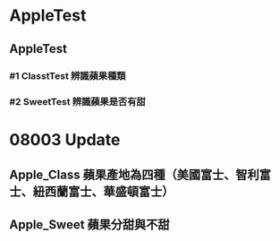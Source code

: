 # AppleTest
## AppleTest
### #1 ClasstTest 辨識蘋果種類
### #2 SweetTest 辨識蘋果是否有甜

# 08003 Update
## Apple_Class 蘋果產地為四種（美國富士、智利富士、紐西蘭富士、華盛頓富士）
## Apple_Sweet 蘋果分甜與不甜
